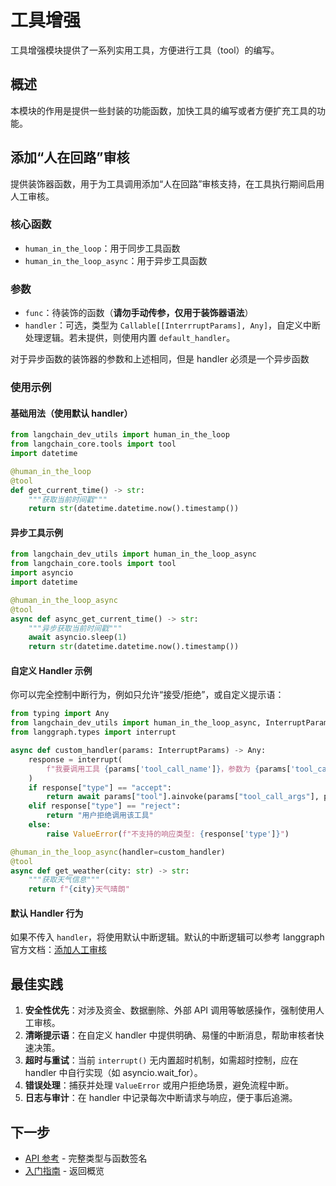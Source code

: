 # 工具增强

工具增强模块提供了一系列实用工具，方便进行工具（tool）的编写。

## 概述

本模块的作用是提供一些封装的功能函数，加快工具的编写或者方便扩充工具的功能。

## 添加“人在回路”审核

提供装饰器函数，用于为工具调用添加“人在回路”审核支持，在工具执行期间启用人工审核。

### 核心函数

- `human_in_the_loop`：用于同步工具函数
- `human_in_the_loop_async`：用于异步工具函数

### 参数

- `func`：待装饰的函数（**请勿手动传参，仅用于装饰器语法**）
- `handler`：可选，类型为 `Callable[[InterrruptParams], Any]`，自定义中断处理逻辑。若未提供，则使用内置 `default_handler`。

对于异步函数的装饰器的参数和上述相同，但是 handler 必须是一个异步函数

### 使用示例

#### 基础用法（使用默认 handler）

```python
from langchain_dev_utils import human_in_the_loop
from langchain_core.tools import tool
import datetime

@human_in_the_loop
@tool
def get_current_time() -> str:
    """获取当前时间戳"""
    return str(datetime.datetime.now().timestamp())
```

#### 异步工具示例

```python
from langchain_dev_utils import human_in_the_loop_async
from langchain_core.tools import tool
import asyncio
import datetime

@human_in_the_loop_async
@tool
async def async_get_current_time() -> str:
    """异步获取当前时间戳"""
    await asyncio.sleep(1)
    return str(datetime.datetime.now().timestamp())
```

#### 自定义 Handler 示例

你可以完全控制中断行为，例如只允许“接受/拒绝”，或自定义提示语：

```python
from typing import Any
from langchain_dev_utils import human_in_the_loop_async, InterruptParams
from langgraph.types import interrupt

async def custom_handler(params: InterruptParams) -> Any:
    response = interrupt(
        f"我要调用工具 {params['tool_call_name']}，参数为 {params['tool_call_args']}，请确认是否调用"
    )
    if response["type"] == "accept":
        return await params["tool"].ainvoke(params["tool_call_args"], params["config"])
    elif response["type"] == "reject":
        return "用户拒绝调用该工具"
    else:
        raise ValueError(f"不支持的响应类型: {response['type']}")

@human_in_the_loop_async(handler=custom_handler)
@tool
async def get_weather(city: str) -> str:
    """获取天气信息"""
    return f"{city}天气晴朗"
```

#### 默认 Handler 行为

如果不传入 `handler`，将使用默认中断逻辑。默认的中断逻辑可以参考 langgraph 官方文档：[添加人工审核](https://docs.langchain.com/oss/python/langgraph/add-human-in-the-loop)

## 最佳实践

1. **安全性优先**：对涉及资金、数据删除、外部 API 调用等敏感操作，强制使用人工审核。
2. **清晰提示语**：在自定义 handler 中提供明确、易懂的中断消息，帮助审核者快速决策。
3. **超时与重试**：当前 `interrupt()` 无内置超时机制，如需超时控制，应在 handler 中自行实现（如 asyncio.wait_for）。
4. **错误处理**：捕获并处理 `ValueError` 或用户拒绝场景，避免流程中断。
5. **日志与审计**：在 handler 中记录每次中断请求与响应，便于事后追溯。

## 下一步

- [API 参考](./api-reference.md) - 完整类型与函数签名
- [入门指南](./getting-started.md) - 返回概览
